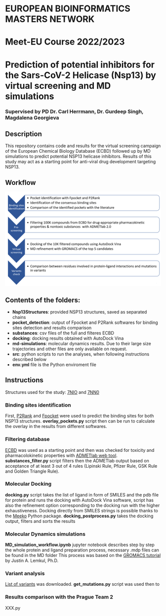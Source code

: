 # EUROPEAN BIOINFORMATICS MASTERS NETWORK
# Meet-EU Course 2022/2023
# Prediction of potential inhibitors for the Sars-CoV-2 Helicase (Nsp13) by virtual screening and MD simulations
### Supervised by PD Dr. Carl Herrmann, Dr. Gurdeep Singh, Magdalena Georgieva

## Description 
This repository contains code and results for the virtual screening campaign of the European Chemical Biology Database (ECBD) followed up by MD simulations to predict potential NSP13 helicase inhibitors. Results of this study may act as a starting point for anti-viral drug development targeting NSP13.

## Workflow
![Workflow](workflow.png)

## Contents of the folders:

* **Nsp13Structures**: provided NSP13 structures, saved as separated chains
* **pocket_detection**: output of Fpocket and P2Rank softwares for binding sites detection and results comparison
* **substances**: csv files of the full and filteres ECBD 
* **docking**: docking results obtained with AutoDock Vina 
* **md-simulations**: molecular dynamics results. Due to their large size trajectories and other files are only available on request.
* **src**: python scripts to run the analyses, when following instructions described below
* **env.yml** file is the Python enviroment file

## Instructions 
Structures used for the study: [7NIO](https://www.rcsb.org/structure/7NIO) and [7NN0](https://www.rcsb.org/structure/7NN0)
### Binding sites identification
First, [P2Rank](https://github.com/rdk/p2rank) and [Fpocket](https://github.com/Discngine/fpocket) were used to predict the binding sites for both NSP13 structures. 
**overlay_pockets.py** script then can be run to calculate the overlay in the results from different softwares.
### Filtering database
[ECBD](https://ecbd.eu/) was used as a starting point and then was checked for toxicity and pharmacolokinetic properties with [ADMETlab web tool](https://admetmesh.scbdd.com/). 
**substances_filter.py** script filters then the ADMETlab output based on acceptance of at least 3 out of 4 rules (Lipinski Rule, Pfizer Rule, GSK Rule and Golden Triangle Rule).
### Molecular Docking
**docking.py** script takes the list of ligand in form of SMILES and the pdb file for protein and runs the docking with AutoDock Vina software, script has also the refinement option corresponding to the docking run with the higher exhaustiveness. Docking directly from SMILES strings is possible thanks to the [Meeko](https://www.blopig.com/blog/2022/08/meeko-docking-straight-from-smiles-string/) Python package.
**docking_postprocess.py** takes the docking output, filters and sorts the results 
### Molecular Dynamics simulations
**MD_simulation_workflow.ipynb** jupyter notebook describes step by step the whole protein and ligand preparation process, necessary .mdp files can be found in the MD folder
This process was based on the [GROMACS tutorial](http://www.mdtutorials.com/gmx/complex/index.html) by Justin A. Lemkul, Ph.D.
### Variant analysis
[List of variants](https://www.ncbi.nlm.nih.gov/sars-cov-2/) was downloaded. 
**get_mutations.py** script was used then to 
### Results comparison with the Prague Team 2
XXX.py

